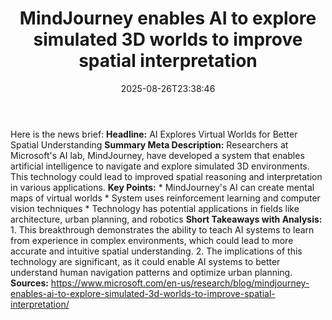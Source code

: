 ﻿---
title: "MindJourney enables AI to explore simulated 3D worlds to improve spatial interpretation"
date: "2025-08-26T23:38:46"
category: "Markets"
summary: ""
slug: "mindjourney enables ai to explore simulated 3d worlds to imp"
source_urls:
  - "https://www.microsoft.com/en-us/research/blog/mindjourney-enables-ai-to-explore-simulated-3d-worlds-to-improve-spatial-interpretation/"
seo:
  title: "MindJourney enables AI to explore simulated 3D worlds to improve spatial interpretation | Hash n Hedge"
  description: ""
  keywords: ["news", "markets", "brief"]
---
Here is the news brief:  **Headline:** AI Explores Virtual Worlds for Better Spatial Understanding  **Summary Meta Description:** Researchers at Microsoft's AI lab, MindJourney, have developed a system that enables artificial intelligence to navigate and explore simulated 3D environments. This technology could lead to improved spatial reasoning and interpretation in various applications.  **Key Points:**  * MindJourney's AI can create mental maps of virtual worlds * System uses reinforcement learning and computer vision techniques * Technology has potential applications in fields like architecture, urban planning, and robotics  **Short Takeaways with Analysis:**  1. This breakthrough demonstrates the ability to teach AI systems to learn from experience in complex environments, which could lead to more accurate and intuitive spatial understanding. 2. The implications of this technology are significant, as it could enable AI systems to better understand human navigation patterns and optimize urban planning.  **Sources:**  https://www.microsoft.com/en-us/research/blog/mindjourney-enables-ai-to-explore-simulated-3d-worlds-to-improve-spatial-interpretation/ 
